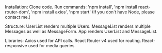 Installation:
Clone code.
Run commands: 'npm install',
'npm install react-router-dom',
'npm install axios',
'npm start'
(If you don't have Node, please contact me.)


Structure:
UserList renders multiple Users.
MessageList renders multiple Messages as well as MessageForm.
App renders UserList and MessageList.

Libraries:
Axios used for API calls.
React Router v4 used for routing.
React-responsive used for media queries.
